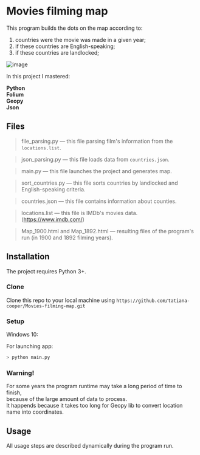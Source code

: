 ﻿
# Movies filming map
This program builds the dots on the map according to:  
1) countries were the movie was made in a given year;
2) if these countries are English-speaking;
3) if these countries are landlocked;

![image](https://drive.google.com/uc?export=view&id=1gqBhmWv0WayFI7B9-uPe2dJXiND36D5M)


In this project I mastered:

**Python** <br>
**Folium** <br>
**Geopy** <br>
**Json** <br>


## Files
> file_parsing.py — this file parsing film's information from the `locations.list`.

> json_parsing.py — this file loads data from `countries.json`.

> main.py — this file launches the project and generates map.

> sort_countries.py — this file sorts countries by landlocked and English-speaking criteria.

> countries.json — this file contains information about counties.

> locations.list — this file is IMDb's movies data.(https://www.imdb.com/)

> Map_1900.html and Map_1892.html — resulting files of the program's run (in 1900 and 1892 filming years). 


## Installation
The project requires Python 3+.

### Clone
Clone this repo to your local machine using  `https://github.com/tatiana-cooper/Movies-filming-map.git`

### Setup
Windows 10:

For launching app:
```sh
> python main.py
```

### Warning! 
For some years the program runtime may take a long period of time to finish, <br>
because of the large amount of data to process.<br>
It happends because it takes too long for Geopy lib to convert location name into coordinates.<br>


## Usage
All usage steps are described dynamically during the program run.


